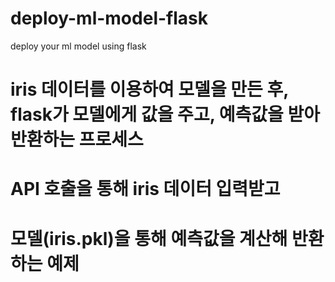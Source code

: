# deploy-ml-model-flask
 deploy your ml model using flask

# iris 데이터를 이용하여 모델을 만든 후, flask가 모델에게 값을 주고, 예측값을 받아 반환하는 프로세스

# API 호출을 통해 iris 데이터 입력받고
# 모델(iris.pkl)을 통해 예측값을 계산해 반환하는 예제
